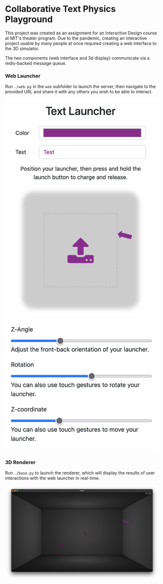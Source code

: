 # Collaborative Text Physics Playground

This project was created as an assignment for an Interactive Design course at MIT's
theater program. Due to the pandemic, creating an interactive project usable by
many people at once required creating a web interface to the 3D simulator.

The two components (web interface and 3d display) communicate via a redis-backed
message queue.

### Web Launcher

Run `./web.py` in the `web` subfolder to launch the server, then navigate to the
provided URL and share it with any others you wish to be able to interact.

![Launcher UI Top Half](docs/launcher-ui-1.png)
![Launcher UI Bottom Half](docs/launcher-ui-2.png)

### 3D Renderer

Run `./base.py` to launch the renderer, which will display the results of user
interactions with the web launcher in real-time.

![3D Playground Screenshot](docs/3d-playground.png)
